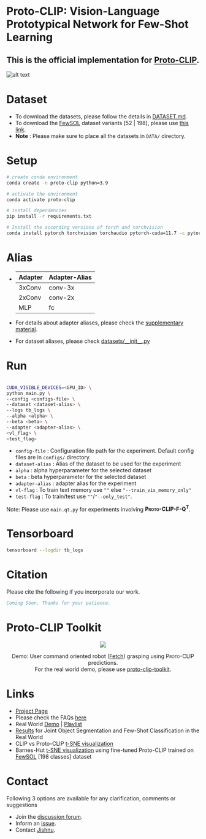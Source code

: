 # Proto-CLIP: Vision-Language Prototypical Network for Few-Shot Learning

## This is the official implementation for [Proto-CLIP](https://irvlutd.github.io/Proto-CLIP).

![alt text](https://irvlutd.github.io/Proto-CLIP/assets/images/proto-clip/proto_clip.webp)


# Dataset
- To download the datasets, please follow the details in [DATASET.md](DATASET.md).
- To download the [FewSOL](https://irvlutd.github.io/FewSOL/) dataset variants [52 | 198], please use [this link](https://utdallas.box.com/v/proto-clip-fewsol-variants).
- **Note** : Please make sure to place all the datasets in `DATA/` directory.

# Setup
```sh
# create conda environment
conda create -n proto-clip python=3.9

# activate the environment
conda activate proto-clip

# install dependencies
pip install -r requirements.txt

# Install the according versions of torch and torchvision
conda install pytorch torchvision torchaudio pytorch-cuda=11.7 -c pytorch -c nvidia
```

# Alias
 
- | **Adapter** | **Adapter-Alias** |
  |-------------|-----------------|
  | 3xConv      | conv-3x         |
  | 2xConv      | conv-2x         |
  | MLP         | fc              |
- For details about adapter aliases, please check the [supplementary material](https://arxiv.org/src/2307.03073v1/anc/Proto_CLIP_supp.pdf).

- For dataset aliases, please check [datasets/\_\_init\_\_.py](datasets/__init__.py)
 

# Run
```sh

CUDA_VISIBLE_DEVICES=<GPU_ID> \
python main.py \
--config <configs-file> \
--dataset <dataset-alias> \
--logs tb_logs \
--alpha <alpha> \
--beta <beta> \
--adapter <adapter-alias> \
<vl_flag> \
<test_flag>
```

- `config-file` : Configuration file path for the experiment. Default config files are in `configs/` directory.
- `dataset-alias` : Alias of the dataset to be used for the experiment
- `alpha` : alpha hyperparameter for the selected dataset
- `beta` : beta hyperparameter for the selected dataset
- `adapter-alias` : adapter alias for the experiment
- `vl-flag` : To train text memory use `""` else `"--train_vis_memory_only"`
- `test-flag` : To train/test use `""`/`"--only_test"`. 

Note: Please use `main.qt.py` for experiments involving <strong style="font-variant: small-caps">Proto-CLIP-F-Q<sup>T</sup></strong>.

# Tensorboard
```sh
tensorboard --logdir tb_logs
```

# Citation
Please cite the following if you incorporate our work.
```bibtex
Coming Soon. Thanks for your patience.
```

# Proto-CLIP Toolkit
<p align="center">
  <img src="media/real-world.gif">
</p>
<p align="center">
 Demo: User command oriented robot (<a href="https://fetchrobotics.borealtech.com/robotics-platforms/fetch-mobile-manipulator/?lang=en">Fetch</a>) grasping using <span style="font-variant: small-caps">Proto-CLIP</span> predictions. <br>For the real world demo, please use <a href="toolkit/"> proto-clip-toolkit</a>.
</p>

# Links
- [Project Page](https://irvlutd.github.io/Proto-CLIP)
- Please check the FAQs [here](#FAQs)
- Real World [Demo](https://irvlutd.github.io/Proto-CLIP#demo) | [Playlist](https://www.youtube.com/watch?v=CisrACRE7qE&list=PLgOC2wLNlACnuPrQV2Kxq2PtTAgUqdM-T)
- [Results](https://irvlutd.github.io/Proto-CLIP#jos-fsc) for Joint Object Segmentation and Few-Shot Classification in the Real World
- CLIP vs Proto-CLIP [t-SNE visualization](https://irvlutd.github.io/Proto-CLIP#clip-vs-proto-clip-t-sne)
- Barnes-Hut [t-SNE visualization](https://irvlutd.github.io/Proto-CLIP#t-sne) using fine-tuned Proto-CLIP trained on [FewSOL](https://irvlutd.github.io/FewSOL) [198 classes] dataset

# Contact
Following 3 options are available for any clarification, comments or suggestions
- Join the [discussion forum](https://github.com/IRVLUTD/Proto-CLIP/discussions).
- Inform an [issue](https://github.com/IRVLUTD/Proto-CLIP/issues).
- Contact [Jishnu](https://jishnujayakumar.github.io/).
